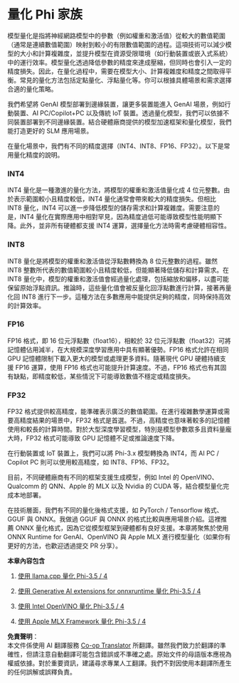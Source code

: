 <!--
CO_OP_TRANSLATOR_METADATA:
{
  "original_hash": "d658062de70b131ef4c0bff69b5fc70e",
  "translation_date": "2025-05-08T06:09:38+00:00",
  "source_file": "md/01.Introduction/04/QuantifyingPhi.md",
  "language_code": "tw"
}
-->
# **量化 Phi 家族**

模型量化是指將神經網路模型中的參數（例如權重和激活值）從較大的數值範圍（通常是連續數值範圍）映射到較小的有限數值範圍的過程。這項技術可以減少模型的大小和計算複雜度，並提升模型在資源受限環境（如行動裝置或嵌入式系統）中的運行效率。模型量化透過降低參數的精度來達成壓縮，但同時也會引入一定的精度損失。因此，在量化過程中，需要在模型大小、計算複雜度和精度之間取得平衡。常見的量化方法包括定點量化、浮點量化等。你可以根據具體場景和需求選擇合適的量化策略。

我們希望將 GenAI 模型部署到邊緣裝置，讓更多裝置能進入 GenAI 場景，例如行動裝置、AI PC/Copilot+PC 以及傳統 IoT 裝置。透過量化模型，我們可以依據不同裝置部署到不同邊緣裝置。結合硬體廠商提供的模型加速框架和量化模型，我們能打造更好的 SLM 應用場景。

在量化場景中，我們有不同的精度選擇（INT4、INT8、FP16、FP32）。以下是常用量化精度的說明。

### **INT4**

INT4 量化是一種激進的量化方法，將模型的權重和激活值量化成 4 位元整數。由於表示範圍較小且精度較低，INT4 量化通常會帶來較大的精度損失。但相比 INT8 量化，INT4 可以進一步降低模型的儲存需求和計算複雜度。需要注意的是，INT4 量化在實際應用中相對罕見，因為精度過低可能導致模型性能明顯下降。此外，並非所有硬體都支援 INT4 運算，選擇量化方法時需考慮硬體相容性。

### **INT8**

INT8 量化是將模型的權重和激活值從浮點數轉換為 8 位元整數的過程。雖然 INT8 整數所代表的數值範圍較小且精度較低，但能顯著降低儲存和計算需求。在 INT8 量化中，模型的權重和激活值會經過量化處理，包括縮放和偏移，以盡可能保留原始浮點資訊。推論時，這些量化值會被反量化回浮點數進行計算，接著再量化回 INT8 進行下一步。這種方法在多數應用中能提供足夠的精度，同時保持高效的計算效率。

### **FP16**

FP16 格式，即 16 位元浮點數（float16），相較於 32 位元浮點數（float32）可將記憶體佔用減半，在大規模深度學習應用中具有顯著優勢。FP16 格式允許在相同 GPU 記憶體限制下載入更大的模型或處理更多資料。隨著現代 GPU 硬體持續支援 FP16 運算，使用 FP16 格式也可能提升計算速度。不過，FP16 格式也有其固有缺點，即精度較低，某些情況下可能導致數值不穩定或精度損失。

### **FP32**

FP32 格式提供較高精度，能準確表示廣泛的數值範圍。在進行複雜數學運算或需要高精度結果的場景中，FP32 格式是首選。不過，高精度也意味著較多的記憶體使用和較長的計算時間。對於大型深度學習模型，特別是模型參數眾多且資料量龐大時，FP32 格式可能導致 GPU 記憶體不足或推論速度下降。

在行動裝置或 IoT 裝置上，我們可以將 Phi-3.x 模型轉換為 INT4，而 AI PC / Copilot PC 則可以使用較高精度，如 INT8、FP16、FP32。

目前，不同硬體廠商有不同的框架支援生成模型，例如 Intel 的 OpenVINO、Qualcomm 的 QNN、Apple 的 MLX 以及 Nvidia 的 CUDA 等，結合模型量化完成本地部署。

在技術層面，我們有不同的量化後格式支援，如 PyTorch / Tensorflow 格式、GGUF 與 ONNX。我做過 GGUF 與 ONNX 的格式比較與應用場景介紹。這裡推薦 ONNX 量化格式，因為它從模型框架到硬體都有良好支援。本章將聚焦於使用 ONNX Runtime for GenAI、OpenVINO 與 Apple MLX 進行模型量化（如果你有更好的方法，也歡迎透過提交 PR 分享）。

**本章內容包含**

1. [使用 llama.cpp 量化 Phi-3.5 / 4](./UsingLlamacppQuantifyingPhi.md)

2. [使用 Generative AI extensions for onnxruntime 量化 Phi-3.5 / 4](./UsingORTGenAIQuantifyingPhi.md)

3. [使用 Intel OpenVINO 量化 Phi-3.5 / 4](./UsingIntelOpenVINOQuantifyingPhi.md)

4. [使用 Apple MLX Framework 量化 Phi-3.5 / 4](./UsingAppleMLXQuantifyingPhi.md)

**免責聲明**：  
本文件係使用 AI 翻譯服務 [Co-op Translator](https://github.com/Azure/co-op-translator) 所翻譯。雖然我們致力於翻譯的準確性，但請注意自動翻譯可能包含錯誤或不準確之處。原始文件的母語版本應視為權威依據。對於重要資訊，建議尋求專業人工翻譯。我們不對因使用本翻譯所產生的任何誤解或誤釋負責。